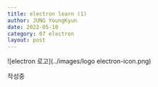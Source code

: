 ```yaml
---
title: electron learn (1)
author: JUNG YoungKyun
date: 2022-05-10
category: 07 electron
layout: post
---
```


![electron 로고](../images/logo electron-icon.png)

작성중